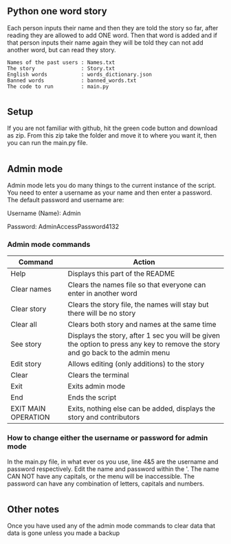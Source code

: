 ## Python one word story

  Each person inputs their name and then they are told the story so far, after reading they are allowed to add ONE word. Then that word is added and if that person inputs their name again they will be told they can not add another word, but can read they story.

    Names of the past users : Names.txt
    The story               : Story.txt
    English words           : words_dictionary.json
    Banned words            : banned_words.txt
    The code to run         : main.py

#
## Setup
  If you are not familiar with github, hit the green code button and download as zip. From this zip take the folder and move it to where you want it, then you can run the main.py file.

#    
## Admin mode
  Admin mode lets you do many things to the current instance of the script. You need to enter a username as your name and then enter a password. The default password and username are:
  
Username (Name): Admin

Password: AdminAccessPassword4132

### Admin mode commands
| Command             | Action                                                                                                                          |
|---------------------|---------------------------------------------------------------------------------------------------------------------------------|
| Help                | Displays this part of the README                                                                                                |
| Clear names         | Clears the names file so that everyone can enter in another word                                                                |
| Clear story         | Clears the story file, the names will stay but there will be no story                                                           |
| Clear all           | Clears both story and names at the same time                                                                                    |
| See story           | Displays the story, after 1 sec you will be given the option to press any key to remove the story and go back to the admin menu |
| Edit story          | Allows editing (only additions) to the story                                                                                    |
| Clear               | Clears the terminal                                                                                                             |
| Exit                | Exits admin mode                                                                                                                |
| End                 | Ends the script                                                                                                                 |
| EXIT MAIN OPERATION | Exits, nothing else can be added, displays the story and contributors                                                           |

### How to change either the username or password for admin mode

  In the main.py file, in what ever os you use, line 4&5 are the username and password respectively. Edit the name and password within the '. The name CAN NOT have any capitals, or the menu will be inaccessible. The password can have any combination of letters, capitals and numbers.

#
## Other notes
  Once you have used any of the admin mode commands to clear data that data is gone unless you made a backup